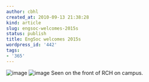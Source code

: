 ```yaml
---
author: cbhl
created_at: 2010-09-13 21:38:28
kind: article
slug: engsoc-welcomes-2015s
status: publish
title: EngSoc welcomes 2015s
wordpress_id: '442'
tags:
- '365'
---
```


![image](http://blog.azuresky.ca/blog/wp-content/uploads/2010/09/wpid-IMG_20100913_084222.jpg)
![image](http://blog.azuresky.ca/blog/wp-content/uploads/2010/09/wpid-IMG_20100913_084256.jpg)
Seen on the front of RCH on campus.
